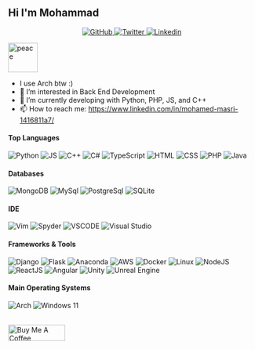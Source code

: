 ## Hi I'm Mohammad

<p align="center">
  <a href="https://github.com/mouhamaddev">
    <img src="https://img.shields.io/github/followers/mouhamaddev?label=Followers&logo=GitHub&style=for-the-badge" alt="GitHub" />
  </a>
  <a href="https://twitter.com/mouhamaddev">
    <img src="https://img.shields.io/twitter/follow/mouhamaddev?label=Twitter&logo=twitter&style=for-the-badge" alt="Twitter" />
  </a>
  <a href="https://www.linkedin.com/in/mohamed-masri-1416811a7/">
    <img src="https://img.shields.io/website?label=Linkedin&logo=Linkedin&style=for-the-badge&url=https%3A%2F%2Fcodestackr.com" alt="Linkedin"/>
  </a>
</p>

<img src="https://user-images.githubusercontent.com/63449913/132381820-24d326af-140d-46da-87db-f53c5871de32.gif" width="60px" alt="peace"> 

- I use Arch btw :)
- 👀 I’m interested in Back End Development
- 🔭 I’m currently developing with Python, PHP, JS, and C++
- 📫 How to reach me: https://www.linkedin.com/in/mohamed-masri-1416811a7/

#### Top Languages

![Python](https://img.shields.io/badge/python-%2314354C.svg?style=for-the-badge&logo=python&logoColor=white)
![JS](https://img.shields.io/badge/-JavaScript-yellow?style=for-the-badge&logo=javascript&logoColor=white)
![C++](https://img.shields.io/badge/-C++-365dbf.svg?style=for-the-badge&logo=C%2B%2B)
![C#](https://img.shields.io/badge/-Csharp-blueviolet?style=for-the-badge&logo=csharp&logoColor=white)
![TypeScript](https://img.shields.io/badge/typescript-%23007ACC.svg?style=for-the-badge&logo=typescript&logoColor=white)
![HTML](https://img.shields.io/badge/-html-orange?style=for-the-badge&logo=html5&logoColor=white)
![CSS](https://img.shields.io/badge/-css-blue?style=for-the-badge&logo=css3&logoColor=white)
![PHP](https://img.shields.io/badge/-PHP-purple?style=for-the-badge&logo=php&logoColor=white)
![Java](https://img.shields.io/badge/-java-ed2026?style=for-the-badge&logoColor=white)

#### Databases

![MongoDB](https://img.shields.io/badge/MongoDB-%234ea94b.svg?style=for-the-badge&logo=mongodb&logoColor=white)
![MySql](https://img.shields.io/badge/MySQL-2294aa.svg?style=for-the-badge&logo=mysql&logoColor=white)
![PostgreSql](https://img.shields.io/badge/-postgreSQL-4c85aa?style=for-the-badge&logo=postgresql&logoColor=white)
![SQLite](https://img.shields.io/badge/-SQLite-003b57?style=for-the-badge&logo=SQLite&logoColor=white)

#### IDE

![Vim](https://img.shields.io/badge/VIM-%2311AB00.svg?style=for-the-badge&logo=vim&logoColor=white)
![Spyder](https://img.shields.io/badge/Spyder-838485?style=for-the-badge&logo=spyder%20ide&logoColor=maroon)
![VSCODE](https://img.shields.io/badge/-Visual%20Studio%20Code-007ACC.svg?style=for-the-badge&logo=visual-studio-code)
![Visual Studio](https://img.shields.io/badge/-Visual%20Studio-5C2D91.svg?style=for-the-badge&logo=visual-studio)
<br />

#### Frameworks & Tools

![Django](https://img.shields.io/badge/django-%23092E20.svg?style=for-the-badge&logo=django&logoColor=white)
![Flask](https://img.shields.io/badge/-flask-0a1a60?style=for-the-badge&logo=flask&logoColor=white)
![Anaconda](https://img.shields.io/badge/Anaconda-%2344A833.svg?style=for-the-badge&logo=anaconda&logoColor=white)
![AWS](https://img.shields.io/badge/AWS-%23FF9900.svg?style=for-the-badge&logo=amazon-aws&logoColor=white)
![Docker](https://img.shields.io/badge/docker-%230db7ed.svg?style=for-the-badge&logo=docker&logoColor=white)
![Linux](https://img.shields.io/badge/Linux-FCC624?style=for-the-badge&logo=linux&logoColor=black)
![NodeJS](https://img.shields.io/badge/-nodejs-80bd00?style=for-the-badge&logo=node.js&logoColor=white)
![ReactJS](https://img.shields.io/badge/-reactjs-57c4e2?style=for-the-badge&logo=react&logoColor=white)
![Angular](https://img.shields.io/badge/angular-%23DD0031.svg?style=for-the-badge&logo=angular&logoColor=white)
![Unity](https://img.shields.io/badge/Unity-%23000000.svg?style=for-the-badge&logo=unity&logoColor=white)
![Unreal Engine](https://img.shields.io/badge/unrealengine-%23313131.svg?style=for-the-badge&logo=unrealengine&logoColor=white)


#### Main Operating Systems
![Arch](https://img.shields.io/badge/Arch%20Linux-1793D1?logo=arch-linux&logoColor=fff&style=for-the-badge)
![Windows 11](https://img.shields.io/badge/Windows%2011-%230079d5.svg?style=for-the-badge&logo=Windows%2011&logoColor=white)

<br />

<a href="https://www.buymeacoffee.com/mouhamaddev" target="_blank">
    <img src="https://cdn.buymeacoffee.com/buttons/v2/default-yellow.png" alt="Buy Me A Coffee" style="height: 33px !important;width: 116px !important;">
</a>

